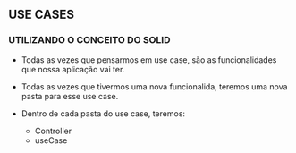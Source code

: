 ## USE CASES

### UTILIZANDO O CONCEITO DO SOLID

* Todas as vezes que pensarmos em use case, são as funcionalidades que nossa aplicação vai ter.
* Todas as vezes que tivermos uma nova funcionalida, teremos uma nova pasta para esse use case.

* Dentro de cada pasta do use case, teremos:
  - Controller
  - useCase
